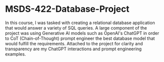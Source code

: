 # MSDS-422-Database-Project
In this course, I was tasked with creating a relational database application that would answer a variety of SQL queries. A large component of the project was using Generative AI models such as OpenAI's ChatGPT in order to CoT (Chain-of-Thought) prompt engineer the best database model that would fulfill the requirements. Attached to the project for clarity and transparency are my ChatGPT interactions and prompt engineering examples.
